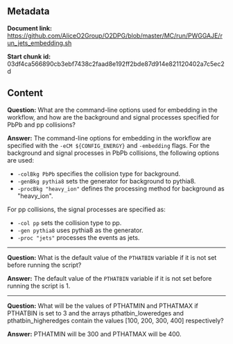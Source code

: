 ## Metadata

**Document link:** https://github.com/AliceO2Group/O2DPG/blob/master/MC/run/PWGGAJE/run_jets_embedding.sh

**Start chunk id:** 03df4ca566890cb3ebf7438c2faad8e192ff2bde87d914e821120402a7c5ec2d

## Content

**Question:** What are the command-line options used for embedding in the workflow, and how are the background and signal processes specified for PbPb and pp collisions?

**Answer:** The command-line options for embedding in the workflow are specified with the `-eCM ${CONFIG_ENERGY}` and `-embedding` flags. For the background and signal processes in PbPb collisions, the following options are used:

- `-colBkg PbPb` specifies the collision type for background.
- `-genBkg pythia8` sets the generator for background to pythia8.
- `-procBkg "heavy_ion"` defines the processing method for background as "heavy_ion".

For pp collisions, the signal processes are specified as:

- `-col pp` sets the collision type to pp.
- `-gen pythia8` uses pythia8 as the generator.
- `-proc "jets"` processes the events as jets.

---

**Question:** What is the default value of the `PTHATBIN` variable if it is not set before running the script?

**Answer:** The default value of the `PTHATBIN` variable if it is not set before running the script is 1.

---

**Question:** What will be the values of PTHATMIN and PTHATMAX if PTHATBIN is set to 3 and the arrays pthatbin_loweredges and pthatbin_higheredges contain the values [100, 200, 300, 400] respectively?

**Answer:** PTHATMIN will be 300 and PTHATMAX will be 400.